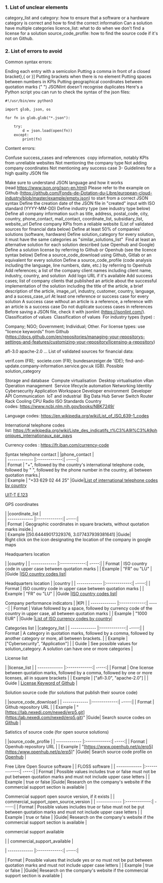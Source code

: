 ### 1. List of unclear elements

category_list and category: how to ensure that a software or a hardware category is correct and how to find the correct information
Can a solution have multiple categories
licence_list: what to do when we don't find a license for a solution
source_code_profile: how to find the source code if it's not on Github.

### 2. List of errors to avoid

Common syntax errors: 

Ending each entry with a semicolon
Putting a comma in front of a closed bracket},{ or }]
Putting brackets when there is no element
Putting spaces between numbers in KPIs
Putting geographical coordinates between quotation marks (" ")
JSONlint doesn't recognise duplicates
Here's a Python script you can run to check the syntax of the json files:

```
#!/usr/bin/env python3

import glob, json, os

for fn in glob.glob("*.json"):

    try:
        d = json.load(open(fn))
    except:
        print(fn)
```

Content errors: 

Confuse success_cases and references 
copy information, notably KPIs from unreliable websites
Not mentioning the company type
Not adding company coordinates
Not mentioning any success case
3- Guidelines for a high quality JSON file

Make sure to understand JSON language and how it works (read https://www.json.org/json-en.html)
Please refer to the example on Github (https://github.com/Fonds-de-Dotation-du-Libre/european-cloud-industry/blob/master/example/empty.json) to start from a correct JSON syntax
Define the creation date of the JSON file in "created" input with ISO standard (YYYY-MM-DD)
Define industry type (see industry type below)
Define all company information such as title, address, postal_code, city, country, phone_contact, mail_contact, coordinate_list, subsidiary_list, website_url
Define company KPIs from a reliable website (List of validated sources for financial data below)
Define at least 50% of companies' solutions (software, hardware)
Define solution_category for every solution, it must have the same categories as "similar_solutions_list" 
Find at least an alternative solution for each solution described (use Openhub and Google)
Define a solution license by referring to Github or Openhub (see the licence syntax below)
Define a source_code_download using Github, Gitlab or an equivalent for every solution
Define a source_code_profile (code analysis including the language, line numbers, date, etc.) by referring to Openhub 
Add references; a list of the company client names including client name, industry, country, and solution 
Add logo URL if it's available
Add success cases; list of company clients that published an article about the successful implementation of the solution including the title of the article, a brief description of the article, image_url, industry, customer, country, language, and a sucess_case_url
At least one reference or success case for every solution
A success case without an article is a reference, a reference with an article is a success case
Do not duplicate success cases in references
Before saving a JSON file, check it with jsonlint (https://jsonlint.com/).
Classification of values 
Classification of values 
For industry types (type) :

Company;
NGO;
Government;
Individual;
Other.
For license types: use "licence keywords" from Github (https://docs.github.com/en/repositories/managing-your-repositorys-settings-and-features/customizing-your-repository/licensing-a-repository) 

afl-3.0
apache-2.0
...
List of validated sources for financial data:

verif.com (FR); 
societe.com (FR);
bundesanzeiger.de '(DE);
find-and-update.company-information.service.gov.uk (GB).
Possible solution_category 

Storage and database 
Compute virtualisation 
Desktop virtualisation
vRan 
Operation management 
Service lifecycle automation
Networking
Identity
Cybersecurity
Application
Workspace
Developer environment 
Developer API
Communication 
IoT and industrial 
Big Data Hub
Server
Switch
Router
Rack
Cooling
CPU
Radio
ISO Standards
Country codes: https://www.ncbi.nlm.nih.gov/books/NBK7249/

Language codes: https://en.wikipedia.org/wiki/List_of_ISO_639-1_codes

International telephone codes list: https://fr.wikipedia.org/wiki/Liste_des_indicatifs_t%C3%A9l%C3%A9phoniques_internationaux_par_pays

Currency codes : https://fr.iban.com/currency-code


Syntax
telephone contact
| |phone_contact |  
| ------------- |:-------------:| -----:|  
| Format | "+", followed by the country's international telephone code, followed by " ", followed by the phone number in the country, all between quotation marks.|  
| Example | "+33 629 02 44 25"
|Guide|[List of international telephone codes by country](https://fr.wikipedia.org/wiki/Liste_des_indicatifs_t%C3%A9l%C3%A9phoniques_internationaux_par_pays)

[UIT-T E.123](https://www.itu.int/rec/dologin_pub.asp?lang=e&id=T-REC-E.123-198811-S!!PDF-F&type=items) 

GPS coordinates

| |coordinate_list |  
| ------------- |:-------------:| -----:|  
| Format | Geographic coordinates in square brackets, without quotation marks inside.|  
| Example |[50.64449017329376, 3.077437939381641]
|Guide|  
Right click on the icon designating the location of the company in google maps


Headquarters location

|         |country            |
| ------------- |:-------------:| -----:|
| Format     | ISO country code in upper case between quotation marks |
| Example      | "FR" ou "LU"       |
|Guide |[ISO country codes list](http://www.ncbi.nlm.nih.gov/books/NBK7249/)|

Headquarters location
|         |country            |
| ------------- |:-------------:| -----:|
| Format     | ISO country code in upper case between quotation marks |
| Example      | "FR" ou "LU"       |
|Guide |[ISO country codes list](http://www.ncbi.nlm.nih.gov/books/NBK7249/)|

Company performance indicators
|         |KPI            |
| ------------- |:-------------:| -----:|
| Format     | Value followed by a space, followed by currency code of the country in upper case, all between quotation marks |
| Example      | "1000 EUR"       |
|Guide |[List of ISO currency codes by country](https://fr.iban.com/currency-codes)|

Categories list
|         |category_list            |
| ------------- |:-------------:| -----:|
| Format     | A category in quotation marks, followed by a comma, followed by another category or more, all between brackets. |
| Example      | ["Cybersecurity", "Application"]       |
| Guide | See possible values for solution_category. A solution can have one or more categories |

License list

|         |license_list           |
| ------------- |:-------------:| -----:|
| Format     | One license between quotation marks, followed by a comma, followed by one or more licenses, all in square brackets |
| Example      | ["afl-3.0", "apache-2.0"] |
| Guide | [License Keyword of Github](https://docs.github.com/en/repositories/managing-your-repositorys-settings-and-features/customizing-your-repository/licensing-a-repository)      |

Solution source code (for solutions that publish their source code)

|         |source_code_download            |
| ------------- |:-------------:| -----:|
| Format     | Github repository URL |
| Example      | "[https://lab.nexedi.com/nexedi/erp5.git](https:/lab.nexedi.com/nexedi/erp5.git)"
|Guide| Search source codes on [Github](https://github.com/)       |

Satistics of source code (for open source solutions)

|         |source_code_profile            |
| ------------- |:-------------:| -----:|
| Format     | Openhub repository URL |
| Example      | "[https://www.openhub.net/p/erp5](https:/www.openhub.net/p/erp5)"
|Guide| Search source code profile on [Openhub](https://www.openhub.net/)       |

Free Libre Open Source software
|         | FLOSS software             |
| ------------- |:-------------:| -----:|
| Format     | Possible values includes true or false must not be put between quotation marks and must not include upper case letters |
| Example      | true or false
|Guide| Research on the company's website if the commercial support section is available       |

Commercial support open source version, if it exists
|         | commercial_support_open_source_version             |
| ------------- |:-------------:| -----:|
| Format     | Possible values includes true or false must not be put between quotation marks and must not include upper case letters |
| Example      | true or false |
|Guide| Research on the company's website if the commercial support section is available       |

commercial support available

|         | commercial_support_available             |

| ------------- |:-------------:| -----:|

| Format     | Possible values that include yes or no must not be put between quotation marks and must not include upper case letters |
| Example      | true or false |
|Guide| Research on the company's website if the commercial support section is available       |

